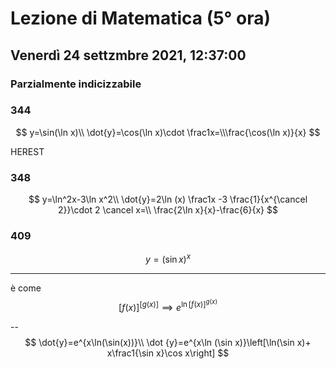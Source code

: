 # Lezione di Matematica (5° ora)
## Venerdì 24 settzmbre 2021, 12:37:00

### Parzialmente indicizzabile

### 344
$$
y=\sin(\ln x)\\
\dot{y}=\cos(\ln x)\cdot \frac1x=\\\frac{\cos(\ln x)}{x}
$$

HEREST


### 348
$$
y=\ln^2x-3\ln x^2\\
\dot{y}=2\ln (x) \frac1x  -3 \frac{1}{x^{\cancel 2}}\cdot 2 \cancel x=\\
\frac{2\ln x}{x}-\frac{6}{x}
$$

### 409 

$$
y=(\sin x)^x
$$

---
è come 
$$
\left[f\left(x\right)\right]^{\left[g\left(x\right)\right]}\implies e^{{\ln \left[f\left(x\right)\right]}^{g\left(x\right)}}
$$

--
$$
\dot{y}=e^{x\ln(\sin(x))}\\
\dot {y}=e^{x\ln (\sin x)}\left[\ln(\sin x)+ x\frac1{\sin x}\cos x\right]
$$

<!--stackedit_data:
eyJoaXN0b3J5IjpbMjA5NDg0MTg4NCwxMzQ1NzgyNDc4XX0=
-->
